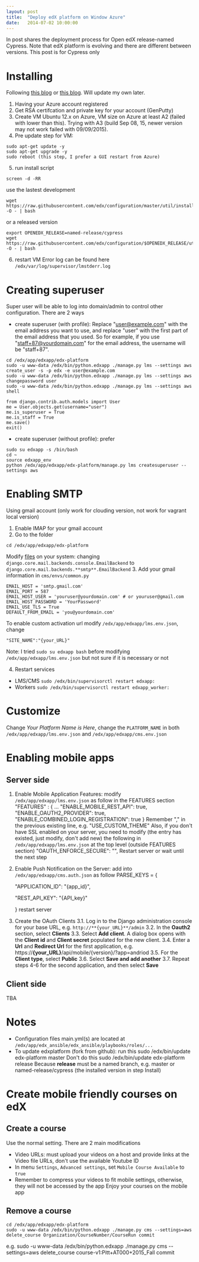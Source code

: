 ```yaml
---
layout: post
title:  "Deploy edX platform on Window Azure"
date:   2014-07-02 10:00:00
---
```


In post shares the deployment process for Open edX release-named Cypress.
Note that edX platform is evolving and there are different between versions. This post is for Cypress only

# Installing
Following [this blog](https://jonsan21.wordpress.com/2015/04/24/installing-open-edx-on-microsoft-azure-2/) or [this blog](http://timsneath.com/installing-open-edx-on-microsoft-azure/). Will update my own later.

1. Having your Azure account registered
2. Get RSA certifcation and private key for your account (GenPutty)
3. Create VM Ubuntu 12.x on Azure, VM size on Azure at least A2 (failed with lower than this). Trying with A3 (build Sep 08, 15, newer version may not work failed with 09/09/2015).
4. Pre update step for VM:
        
```
sudo apt-get update -y
sudo apt-get upgrade -y
sudo reboot (this step, I prefer a GUI restart from Azure)
```

5. run install script
        
```
screen -d -RR
```

use the lastest development
        
```
wget https://raw.githubusercontent.com/edx/configuration/master/util/install/sandbox.sh -O - | bash
```

or a released version
        
```
export OPENEDX_RELEASE=named-release/cypress
wget https://raw.githubusercontent.com/edx/configuration/$OPENEDX_RELEASE/util/install/sandbox.sh -O - | bash
```

6. restart VM
Error log can be found here `/edx/var/log/supervisor/lmstderr.log`

# Creating superuser
Super user will be able to log into domain/admin to control other configuration. There are 2 ways
* create superuser (with profile): Replace "user@example.com" with the email address you want to use, and replace "user" with the first part of the email address that you used. So for example, if you use "staff+87@yourdomain.com" for the email address, the username will be "staff+87".
```
cd /edx/app/edxapp/edx-platform
sudo -u www-data /edx/bin/python.edxapp ./manage.py lms --settings aws create_user -s -p edx -e user@example.com
sudo -u www-data /edx/bin/python.edxapp ./manage.py lms --settings aws changepassword user
sudo -u www-data /edx/bin/python.edxapp ./manage.py lms --settings aws shell
```
```
from django.contrib.auth.models import User
me = User.objects.get(username="user")
me.is_superuser = True
me.is_staff = True
me.save()
exit()
```
* create superuser (without profile): prefer
```
sudo su edxapp -s /bin/bash
cd ~
source edxapp_env
python /edx/app/edxapp/edx-platform/manage.py lms createsuperuser --settings aws
```

# Enabling SMTP
Using gmail account (only work for clouding version, not work for vagrant local version)

1. Enable IMAP for your gmail account
2. Go to the folder 
```
cd /edx/app/edxapp/edx-platform
```
Modify [files](https://github.com/edx/edx-platform/search?q=django.core.mail.backends.console.EmailBackend&type=Code) on your system: changing `django.core.mail.backends.console.EmailBackend` to `django.core.mail.backends.**smtp**.EmailBackend`
3. Add your gmail information in `cms/envs/common.py`
```
EMAIL_HOST = 'smtp.gmail.com' 
EMAIL_PORT = 587 
EMAIL_HOST_USER = 'youruser@yourdomain.com' # or youruser@gmail.com 
EMAIL_HOST_PASSWORD = 'YourPassword' 
EMAIL_USE_TLS = True 
DEFAULT_FROM_EMAIL = 'you@yourdomain.com'
```

To enable custom activation url modify `/edx/app/edxapp/lms.env.json`, change
```
"SITE_NAME":"{your_URL}"
```
Note: I tried `sudo su edxapp bash` before modifying `/edx/app/edxapp/lms.env.json` but not sure if it is necessary or not

4. Restart services

* LMS/CMS `sudo /edx/bin/supervisorctl restart edxapp:`
* Workers `sudo /edx/bin/supervisorctl restart edxapp_worker:`

# Customize
Change *Your Platform Name is Here*, change the `PLATFORM_NAME` in both `/edx/app/edxapp/lms.env.json` and `/edx/app/edxapp/cms.env.json`

# Enabling mobile apps
## Server side
1. Enable Mobile Application Features: modify `/edx/app/edxapp/lms.env.json` as follow in the FEATURES section
	"FEATURES" : {
		...
		"ENABLE_MOBILE_REST_API": true,
		"ENABLE_OAUTH2_PROVIDER": true,
		"ENABLE_COMBINED_LOGIN_REGISTRATION": true
	}
Remember "," in the previous existing line, e.g. "USE_CUSTOM_THEME"
Also, if you don't have SSL enabled on your server, you need to modify (the entry has existed, just modify, don't add new) the following in `/edx/app/edxapp/lms.env.json` at the top level (outside FEATURES section)
	"OAUTH_ENFORCE_SECURE": "",
Restart server or wait until the next step
2. Enable Push Notification on the Server: add into `/edx/app/edxapp/cms.auth.json` as follow 
	PARSE_KEYS = {

	  "APPLICATION_ID": "{app_id}",

	  "REST_API_KEY": "{API_key}"

	}
restart server
3. Create the OAuth Clients
3.1. Log in to the Django administration console for your base URL, e.g. `http://**{your_URL}**/admin`
3.2. In the **Oauth2** section, select **Clients**
3.3. Select **Add client**. A dialog box opens with the **Client id** and **Client secret** populated for the new client.
3.4. Enter a **Url** and **Redirect Url** for the first application, e.g. https://**{your_URL}**/api/mobile/{version}/?app=andriod
3.5. For the **Client type**, select **Public**
3.6. Select **Save and add another**
3.7. Repeat steps 4-6 for the second application, and then select **Save**
## Client side
TBA
# Notes
* Configuration files main.yml(s) are located at `/edx/app/edx_ansible/edx_ansible/playbooks/roles/...`
* To update edxplatform (fork from github): run this
	sudo /edx/bin/update edx-platform master
Don't do this
	sudo /edx/bin/update edx-platform release
Because **release** must be a named branch, e.g. master or named-release/cypress (the installed version in step Install)

# Create mobile friendly courses on edX
## Create a course
Use the normal setting. There are 2 main modifications
* Video URLs: must upload your videos on a host and provide links at the Video file URLs, don't use the available Youtube ID 
* In menu `Settings`, `Advanced settings`, set `Mobile Course Available` to `true`
* Remember to compress your videos to fit mobile settings, otherwise, they will not be accessed by the app
Enjoy your courses on the mobile app
## Remove a course
	cd /edx/app/edxapp/edx-platform
	sudo -u www-data /edx/bin/python.edxapp ./manage.py cms --settings=aws delete_course Organization/CourseNumber/CourseRun commit
e.g.
	sudo -u www-data /edx/bin/python.edxapp ./manage.py cms --settings=aws delete_course course-v1:Pitt+AT000+2015_Fall commit
